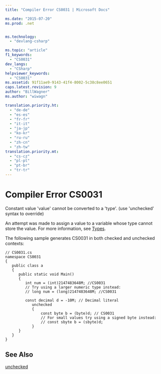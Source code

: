 ```yaml
---
title: "Compiler Error CS0031 | Microsoft Docs"

ms.date: "2015-07-20"
ms.prod: .net


ms.technology: 
  - "devlang-csharp"

ms.topic: "article"
f1_keywords: 
  - "CS0031"
dev_langs: 
  - "CSharp"
helpviewer_keywords: 
  - "CS0031"
ms.assetid: 91f11ae9-9143-41f4-8002-5c38c8ee0651
caps.latest.revision: 9
author: "BillWagner"
ms.author: "wiwagn"

translation.priority.ht: 
  - "de-de"
  - "es-es"
  - "fr-fr"
  - "it-it"
  - "ja-jp"
  - "ko-kr"
  - "ru-ru"
  - "zh-cn"
  - "zh-tw"
translation.priority.mt: 
  - "cs-cz"
  - "pl-pl"
  - "pt-br"
  - "tr-tr"
---
```

# Compiler Error CS0031
Constant value 'value' cannot be converted to a 'type'. (use 'unchecked' syntax to override)  
  
 An attempt was made to assign a value to a variable whose type cannot store the value. For more information, see [Types](../../csharp/programming-guide/types/index.md).  
  
 The following sample generates CS0031 in both checked and unchecked contexts:  
  
```  
// CS0031.cs  
namespace CS0031  
{  
   public class a  
   {  
      public static void Main()  
      {  
         int num = (int)2147483648M; //CS0031  
         // Try using a larger numeric type instead:  
         // long num = (long)2147483648M; //CS0031  
  
         const decimal d = -10M; // Decimal literal  
            unchecked  
            {  
                const byte b = (byte)d; // CS0031  
                // For small values try using a signed byte instead:  
                // const sbyte b = (sbyte)d;  
            }  
      }  
   }  
}  
```  
  
## See Also  
 [unchecked](../../csharp/language-reference/keywords/unchecked.md)